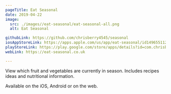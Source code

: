 ```yaml
---
pageTitle: Eat Seasonal
date: 2019-04-22
image:
  src: ./images//eat-seasonal/eat-seasonal-all.png
  alt: Eat Seasonal

githubLink: https://github.com/chrisberry4545/seasonal
iosAppStoreLink: https://apps.apple.com/us/app/eat-seasonal/id1496551124?ls=1
playStoreLink: https://play.google.com/store/apps/details?id=com.chrisbdev.seasonal
webLink: https://eat-seasonal.co.uk

---
```

View which fruit and vegetables are currently in season. Includes recipes ideas and nutritional information.

Available on the iOS, Android or on the web.

